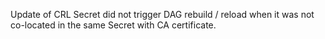 Update of CRL Secret did not trigger DAG rebuild / reload when it was not co-located in the same Secret with CA certificate.
